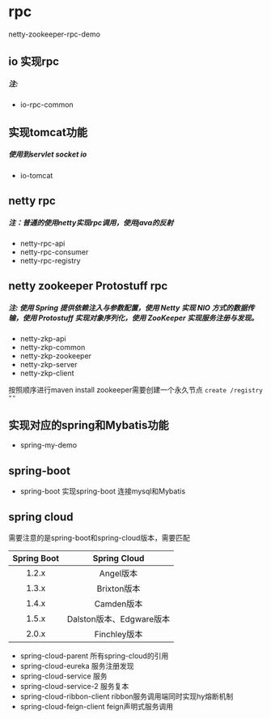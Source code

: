 # rpc
netty-zookeeper-rpc-demo

## io 实现rpc
##### 注: 
- io-rpc-common

## 实现tomcat功能
##### 使用到servlet socket io
- io-tomcat 

## netty rpc  
##### 注：普通的使用netty实现rpc调用，使用java的反射

- netty-rpc-api
- netty-rpc-consumer
- netty-rpc-registry


## netty zookeeper Protostuff rpc
##### 注: 使用 Spring 提供依赖注入与参数配置，使用 Netty 实现 NIO 方式的数据传输，使用 Protostuff 实现对象序列化，使用 ZooKeeper 实现服务注册与发现。
- netty-zkp-api
- netty-zkp-common
- netty-zkp-zookeeper
- netty-zkp-server
- netty-zkp-client

按照顺序进行maven install
zookeeper需要创建一个永久节点 `create /registry ""`

## 实现对应的spring和Mybatis功能

- spring-my-demo 

## spring-boot
- spring-boot 实现spring-boot 连接mysql和Mybatis

## spring cloud

需要注意的是spring-boot和spring-cloud版本，需要匹配

|Spring Boot | Spring Cloud |
|:--:|:--:|
|1.2.x	|Angel版本|
|1.3.x	|Brixton版本|
|1.4.x	|Camden版本|
|1.5.x	|Dalston版本、Edgware版本|
|2.0.x	|Finchley版本|

- spring-cloud-parent 所有spring-cloud的引用
- spring-cloud-eureka 服务注册发现
- spring-cloud-service 服务
- spring-cloud-service-2 服务复本
- spring-cloud-ribbon-client ribbon服务调用端同时实现hy熔断机制
- spring-cloud-feign-client feign声明式服务调用